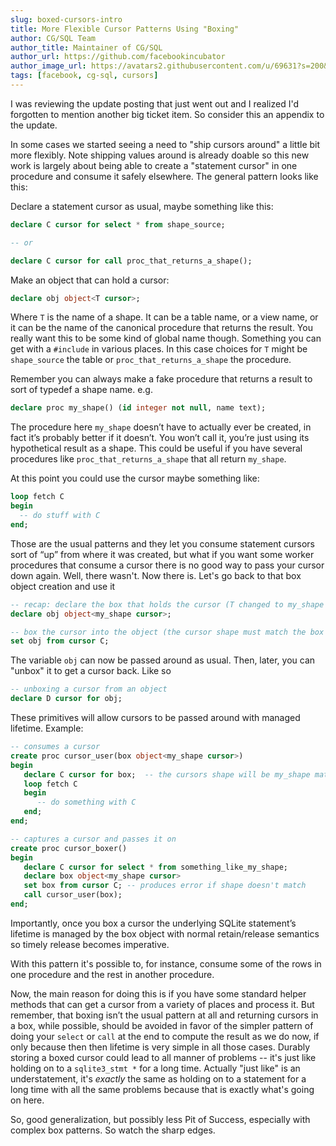 ```yaml
---
slug: boxed-cursors-intro
title: More Flexible Cursor Patterns Using "Boxing"
author: CG/SQL Team
author_title: Maintainer of CG/SQL
author_url: https://github.com/facebookincubator
author_image_url: https://avatars2.githubusercontent.com/u/69631?s=200&v=4
tags: [facebook, cg-sql, cursors]
---
```


I was reviewing the update posting that just went out and I realized I'd forgotten to mention another big ticket item. So
consider this an appendix to the update.

In some cases we started seeing a need to "ship cursors around" a little bit more flexibly.
Note shipping values around is already doable so this new work is largely about being able to create a "statement cursor"
in one procedure and consume it safely elsewhere.  The general pattern looks like this:

Declare a statement cursor as usual, maybe something like this:

```sql
declare C cursor for select * from shape_source;

-- or

declare C cursor for call proc_that_returns_a_shape();
```

Make an object that can hold a cursor:

```sql
declare obj object<T cursor>;
```

Where `T` is the name of a shape. It can be a table name, or a view name, or it can be the name of the canonical procedure that returns the result.  You really want this to be  some kind of global name though.  Something you can get with a `#include` in various places. In this case choices for `T` might be `shape_source` the table or `proc_that_returns_a_shape` the procedure.

Remember you can always make a fake procedure that returns a result to sort of typedef a shape name.  e.g.

```sql
declare proc my_shape() (id integer not null, name text);
```

The procedure here `my_shape` doesn’t have to actually ever be created, in fact it’s probably better if it doesn’t.  You won’t call it, you’re just using its hypothetical result as a shape.  This could be useful if you have several procedures like `proc_that_returns_a_shape` that all return `my_shape`.


At this point you could use the cursor maybe something like:

```sql
loop fetch C
begin
  -- do stuff with C
end;
```

Those are the usual patterns and they let you consume statement cursors sort of “up” from where it was created, but what if you want some worker procedures that consume a cursor there is no good way to pass your cursor down again.  Well, there wasn't. Now there is.  Let's go back to that box object creation and use it

```sql
-- recap: declare the box that holds the cursor (T changed to my_shape for this example)
declare obj object<my_shape cursor>;

-- box the cursor into the object (the cursor shape must match the box shape)
set obj from cursor C;
```

The variable `obj` can now be passed around as usual.  Then, later, you can "unbox" it to get a cursor back. Like so

```sql
-- unboxing a cursor from an object
declare D cursor for obj;
```

These primitives will allow cursors to be passed around with managed lifetime.
Example:

```sql
-- consumes a cursor
create proc cursor_user(box object<my_shape cursor>)
begin
   declare C cursor for box;  -- the cursors shape will be my_shape matching box
   loop fetch C
   begin
      -- do something with C
   end;
end;

-- captures a cursor and passes it on
create proc cursor_boxer()
begin
   declare C cursor for select * from something_like_my_shape;
   declare box object<my_shape cursor>
   set box from cursor C; -- produces error if shape doesn't match
   call cursor_user(box);
end;
```

Importantly, once you box a cursor the underlying SQLite statement’s lifetime is managed by the box object with normal
retain/release semantics so timely release becomes imperative.

With this pattern it's possible to, for instance, consume some of the rows in one procedure and the rest in another procedure.

Now, the main reason for doing this is if you have some standard helper methods that can get a cursor from a variety of places and process it.
But remember, that boxing isn’t the usual pattern at all and returning cursors in a box, while possible, should be avoided in favor of the simpler
pattern of doing your `select` or `call` at the end to compute the result as we do now, if only because then then lifetime is very simple in all those cases.
Durably storing a boxed cursor could lead to all manner of problems -- it's just like holding on to a `sqlite3_stmt *` for a long time.
Actually "just like" is an understatement, it's *exactly* the same as holding on to a statement for a long time with all the same problems because that
is exactly what's going on here.

So, good generalization, but possibly less Pit of Success, especially with complex box patterns.  So watch the sharp edges.
